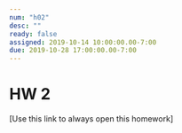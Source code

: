 ```yaml
---
num: "h02"
desc: ""
ready: false
assigned: 2019-10-14 10:00:00.00-7:00
due: 2019-10-28 17:00:00.00-7:00
---
```


# HW 2

[Use this link to always open this homework]
